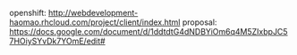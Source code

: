 openshift: http://webdevelopment-haomao.rhcloud.com/project/client/index.html
proposal:  https://docs.google.com/document/d/1ddtdtG4dNDBYiOm6q4M5ZIxbpJC57HOiySYvDk7YOmE/edit#
